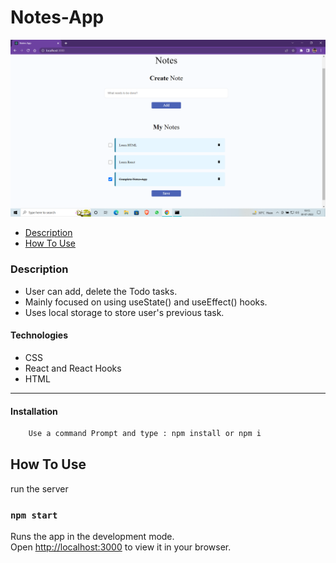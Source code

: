 # Notes-App

<!-- ctrl+shift+v : preview -->
![Project Image](notes-app.png)

- [Description](#description)
- [How To Use](#how-to-use)

### Description
- User can add, delete the Todo tasks.
- Mainly focused on using useState() and useEffect() hooks.
- Uses local storage to store user's previous task.

#### Technologies

- CSS
- React and React Hooks
- HTML

---
#### Installation
```bash
    Use a command Prompt and type : npm install or npm i
```

## How To Use

run the server

### `npm start`

Runs the app in the development mode.\
Open [http://localhost:3000](http://localhost:3000) to view it in your browser.
